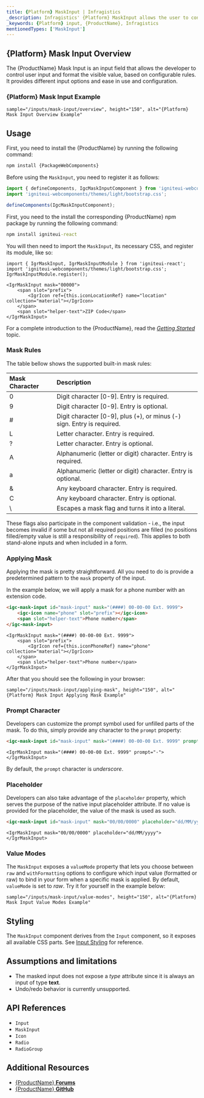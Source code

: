 ```yaml
---
title: {Platform} MaskInput | Infragistics
_description: Infragistics' {Platform} MaskInput allows the user to control input and format the visible value based on configurable mask rules
_keywords: {Platform} input, {ProductName}, Infragistics
mentionedTypes: ['MaskInput']
---
```


## {Platform} Mask Input Overview

The {ProductName} Mask Input is an input field that allows the developer to control user input and format the visible value, based on configurable rules. It provides different input options and ease in use and configuration.

### {Platform} Mask Input Example

`sample="/inputs/mask-input/overview", height="150", alt="{Platform} Mask Input Overview Example"`

## Usage

<!-- WebComponents -->
First, you need to install the {ProductName} by running the following command:

```cmd
npm install {PackageWebComponents}
```
<!-- end: WebComponents -->

Before using the `MaskInput`, you need to register it as follows:

```ts
import { defineComponents, IgcMaskInputComponent } from 'igniteui-webcomponents';
import 'igniteui-webcomponents/themes/light/bootstrap.css';

defineComponents(IgcMaskInputComponent);
```

<!-- React -->
First, you need to the install the corresponding {ProductName} npm package by running the following command:

```cmd
npm install igniteui-react
```

You will then need to import the `MaskInput`, its necessary CSS, and register its module, like so:
```tsx
import { IgrMaskInput, IgrMaskInputModule } from 'igniteui-react';
import 'igniteui-webcomponents/themes/light/bootstrap.css';
IgrMaskInputModule.register();
```
<!-- end: React -->

```tsx
<IgrMaskInput mask="00000">
    <span slot="prefix">
        <IgrIcon ref={this.iconLocationRef} name="location" collection="material"></IgrIcon>
    </span>
    <span slot="helper-text">ZIP Code</span>
</IgrMaskInput>
```

For a complete introduction to the {ProductName}, read the [*Getting Started*](../general-getting-started.md) topic.

### Mask Rules
The table bellow shows the supported built-in mask rules:

| Mask Character | Description |
| :--- | :--- |
| 0 | Digit character [0-9]. Entry is required. |
| 9 | Digit character [0-9]. Entry is optional. |
| # | Digit character [0-9], plus (+), or minus (-) sign. Entry is required. |
| L | Letter character. Entry is required. |
| ? | Letter character. Entry is optional. |
| A | Alphanumeric (letter or digit) character. Entry is required. |
| a | Alphanumeric (letter or digit) character. Entry is optional. |
| & | Any keyboard character. Entry is required. |
| C | Any keyboard character. Entry is optional. |
| \ | Escapes a mask flag and turns it into a literal. |

These flags also participate in the component validation - i.e., the input becomes invalid if some but not all required positions are filled (no positions filled/empty value is still a responsibility of `required`). This applies to both stand-alone inputs and when included in a form.

### Applying Mask

Applying the mask is pretty straightforward. All you need to do is provide a predetermined pattern to the `mask` property of the input.

In the example below, we will apply a mask for a phone number with an extension code.

```html
<igc-mask-input id="mask-input" mask="(####) 00-00-00 Ext. 9999">
    <igc-icon name="phone" slot="prefix"></igc-icon>
    <span slot="helper-text">Phone number</span>
</igc-mask-input>
```

```tsx
<IgrMaskInput mask="(####) 00-00-00 Ext. 9999">
    <span slot="prefix">
        <IgrIcon ref={this.iconPhoneRef} name="phone" collection="material"></IgrIcon>
    </span>
    <span slot="helper-text">Phone number</span>
</IgrMaskInput>
```

After that you should see the following in your browser:

`sample="/inputs/mask-input/applying-mask", height="150", alt="{Platform} Mask Input Applying Mask Example"`



### Prompt Character

Developers can customize the prompt symbol used for unfilled parts of the mask. To do this, simply provide any character to the `prompt` property:

```html
<igc-mask-input id="mask-input" mask="(####) 00-00-00 Ext. 9999" prompt="-"></igc-mask-input>
```

```tsx
<IgrMaskInput mask="(####) 00-00-00 Ext. 9999" prompt="-"></IgrMaskInput>
```

By default, the `prompt` character is *underscore*.

### Placeholder

Developers can also take advantage of the `placeholder` property, which serves the purpose of the native input placeholder attribute. If no value is provided for the placeholder, the value of the mask is used as such.

```html
<igc-mask-input id="mask-input" mask="00/00/0000" placeholder="dd/MM/yyyy"></igc-mask-input>
```

```tsx
<IgrMaskInput mask="00/00/0000" placeholder="dd/MM/yyyy"></IgrMaskInput>
```

### Value Modes

The `MaskInput` exposes a `valueMode` property that lets you choose between `raw` and `withFormatting` options to configure which input value (formatted or raw) to bind in your form when a specific mask is applied. By default, `valueMode` is set to *raw*. Try it for yourself in the example below:

`sample="/inputs/mask-input/value-modes", height="150", alt="{Platform} Mask Input Value Modes Example"`



## Styling

The `MaskInput` component derives from the `Input` component, so it exposes all available CSS parts. See [Input Styling](input.md#styling) for reference.

## Assumptions and limitations

- The masked input does not expose a _type_ attribute since it is always an input of type **text**.
- Undo/redo behavior is currently unsupported.


## API References

* `Input`
* `MaskInput`
* `Icon`
* `Radio`
* `RadioGroup`


## Additional Resources

* [{ProductName} **Forums**]({ForumsLink})
* [{ProductName} **GitHub**]({GithubLink})